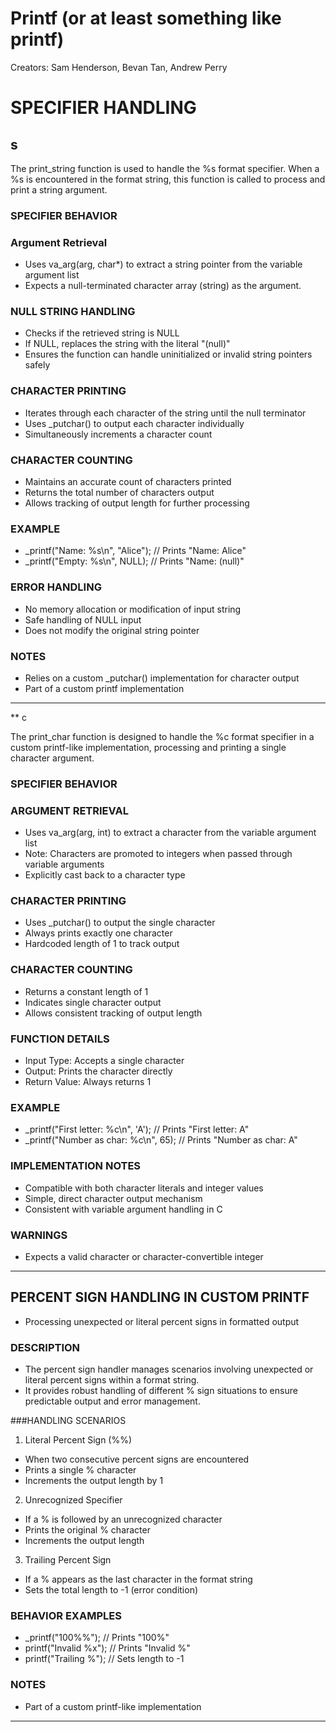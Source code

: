 # Printf (or at least something like printf)

Creators: Sam Henderson, Bevan Tan, Andrew Perry

# SPECIFIER HANDLING

## s

The print_string function is used to handle the %s format specifier. When a %s is encountered in the format string, this function is called to process and print a string argument.

### SPECIFIER BEHAVIOR

### Argument Retrieval

- Uses va_arg(arg, char*) to extract a string pointer from the variable argument list
- Expects a null-terminated character array (string) as the argument.


### NULL STRING HANDLING

- Checks if the retrieved string is NULL
- If NULL, replaces the string with the literal "(null)"
- Ensures the function can handle uninitialized or invalid string pointers safely


### CHARACTER PRINTING

- Iterates through each character of the string until the null terminator
- Uses _putchar() to output each character individually
- Simultaneously increments a character count


### CHARACTER COUNTING

- Maintains an accurate count of characters printed
- Returns the total number of characters output
- Allows tracking of output length for further processing



### EXAMPLE

- _printf("Name: %s\n", "Alice");      // Prints "Name: Alice"
- _printf("Empty: %s\n", NULL);        // Prints "Name: (null)"

### ERROR HANDLING

- No memory allocation or modification of input string
- Safe handling of NULL input
- Does not modify the original string pointer

### NOTES

- Relies on a custom _putchar() implementation for character output
- Part of a custom printf implementation

___

** c

The print_char function is designed to handle the %c format specifier in a custom printf-like implementation, processing and printing a single character argument.

### SPECIFIER BEHAVIOR

### ARGUMENT RETRIEVAL

- Uses va_arg(arg, int) to extract a character from the variable argument list
- Note: Characters are promoted to integers when passed through variable arguments
- Explicitly cast back to a character type


### CHARACTER PRINTING

- Uses _putchar() to output the single character
- Always prints exactly one character
- Hardcoded length of 1 to track output


### CHARACTER COUNTING

- Returns a constant length of 1
- Indicates single character output
- Allows consistent tracking of output length



### FUNCTION DETAILS

- Input Type: Accepts a single character
- Output: Prints the character directly
- Return Value: Always returns 1

### EXAMPLE

- _printf("First letter: %c\n", 'A');     // Prints "First letter: A"
- _printf("Number as char: %c\n", 65);    // Prints "Number as char: A"

### IMPLEMENTATION NOTES

- Compatible with both character literals and integer values
- Simple, direct character output mechanism
- Consistent with variable argument handling in C

### WARNINGS

- Expects a valid character or character-convertible integer

___

## PERCENT SIGN HANDLING IN CUSTOM PRINTF
 
- Processing unexpected or literal percent signs in formatted output

### DESCRIPTION

- The percent sign handler manages scenarios involving unexpected or literal percent signs within a format string. 
- It provides robust handling of different % sign situations to ensure predictable output and error management.

###HANDLING SCENARIOS

1. Literal Percent Sign (%%)

- When two consecutive percent signs are encountered
- Prints a single % character
- Increments the output length by 1

2. Unrecognized Specifier

- If a % is followed by an unrecognized character
- Prints the original % character
- Increments the output length

3. Trailing Percent Sign

- If a % appears as the last character in the format string
- Sets the total length to -1 (error condition)

### BEHAVIOR EXAMPLES

- _printf("100%%");           // Prints "100%"
- printf("Invalid %x");      // Prints "Invalid %"
- printf("Trailing %");      // Sets length to -1

### NOTES

- Part of a custom printf-like implementation

___
